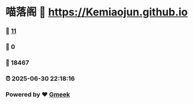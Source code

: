# 喵落阁 :link: https://Kemiaojun.github.io 
### :page_facing_up: [11](https://Kemiaojun.github.io/tag.html) 
### :speech_balloon: 0 
### :hibiscus: 18467 
### :alarm_clock: 2025-06-30 22:18:16 
### Powered by :heart: [Gmeek](https://github.com/Meekdai/Gmeek)
